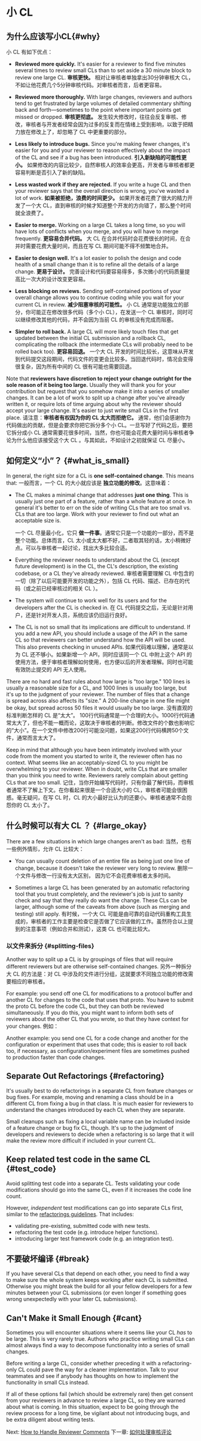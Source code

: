 # 小 CL



## 为什么应该写小CL{#why}

小 CL 有如下优点：

-   **Reviewed more quickly.** It's easier for a reviewer to find five minutes
    several times to review small CLs than to set aside a 30 minute block to
    review one large CL. **审核更快。**  相对让审核者单独拿出30分钟审核大 CL，不如让他花费几个5分钟审核代码。对审核者而言，后者更容易。
-   **Reviewed more thoroughly.** With large changes, reviewers and authors tend
    to get frustrated by large volumes of detailed commentary shifting back and
    forth—sometimes to the point where important points get missed or dropped.
    **审核更彻底。** 发生较大修改时，往往会反复审核、修改，审核者与开发者经常会因为过多的反复而在情绪上受到影响，以致于把精力放在修改上了，却忽略了 CL 中更重要的部分。    
-   **Less likely to introduce bugs.** Since you're making fewer changes, it's
    easier for you and your reviewer to reason effectively about the impact of
    the CL and see if a bug has been introduced.
    **引入新缺陷的可能性更小。** 如果修改的内容比较少，自然审核人的效率会更高，开发者与审核者都更容易判断是否引入了新的缺陷。
    
-   **Less wasted work if they are rejected.** If you write a huge CL and then
    your reviewer says that the overall direction is wrong, you've wasted a lot
    of work.
    **如果被拒绝，浪费的时间更少。** 如果开发者花费了很大的精力开发了一个大 CL，直到审核的时候才知道整个开发的方向错了，那么整个时间就全浪费了。
    
-   **Easier to merge.** Working on a large CL takes a long time, so you will
    have lots of conflicts when you merge, and you will have to merge
    frequently.
    **更容易合并代码。** 大 CL 在合并代码时会花费很长的时间，在合并时需要花费大量时间，而且在写 CL 期间可能不得不频繁地合并。
    
-   **Easier to design well.** It's a lot easier to polish the design and code
    health of a small change than it is to refine all the details of a large
    change.
    **更易于设计。** 完善设计和代码要容易得多，多次微小的代码质量提高比一次大的设计改变更容易。
    
-   **Less blocking on reviews.** Sending self-contained portions of your
    overall change allows you to continue coding while you wait for your current
    CL in review.
    **减少阻塞审核的可能性。** 小 CL 通常是功能独立的部分，你可能正在修改很多代码（多个小 CL），在发送一个 CL 审核时，同时可以继续修改其他的代码，并不会因为当前 CL 的审核没有完成而阻塞。
    
-   **Simpler to roll back.** A large CL will more likely touch files that get
    updated between the initial CL submission and a rollback CL, complicating
    the rollback (the intermediate CLs will probably need to be rolled back
    too).
    **更容易回退。** 一个大 CL 开发的时间比较长，这意味从开发到代码提交这段期间，代码文件的变更会比较多。当回退代码时，情况会变得很复杂，因为所有中间的 CL 很有可能也需要回退。

Note that **reviewers have discretion to reject your change outright for the
sole reason of it being too large.** Usually they will thank you for your
contribution but request that you somehow make it into a series of smaller
changes. It can be a lot of work to split up a change after you've already
written it, or require lots of time arguing about why the reviewer should accept
your large change. It's easier to just write small CLs in the first place.
请注意：**审核者有权因为你的 CL 太大而拒绝它。** 通常，他们会感谢你为代码做出的贡献，但是会要求你把它拆分多个小 CL。一旦写好了代码之后，要把它拆分成小 CL 通常需要花很多时间，当然，你也可能会花费大量时间与审核者争论为什么他应该接受这个大 CL 。与其如此，不如设计之初就保证 CL 尽量小。

## 如何定义“小”？ {#what_is_small}

In general, the right size for a CL is **one self-contained change**. This means
that:
一般而言，一个 CL 的大小就应该是 **独立功能的修改**。这意味着：

-   The CL makes a minimal change that addresses **just one thing**. This is
    usually just one part of a feature, rather than a whole feature at once. In
    general it's better to err on the side of writing CLs that are too small vs.
    CLs that are too large. Work with your reviewer to find out what an
    acceptable size is.
    
    一个 CL 尽量最小化，它只 **做一件事**。通常它只是一个功能的一部分，而不是整个功能。总体而言，CL 太小或太大都不好，二者取其轻的话，太小稍微好点。可以与审核者一起讨论，找出大多比较合适。
    
-   Everything the reviewer needs to understand about the CL (except future
    development) is in the CL, the CL's description, the existing codebase, or a
    CL they've already reviewed.
    审核者需要理解 CL 中包含的一切（除了以后可能要开发的功能之外），包括 CL 代码、描述、已存在的代码（或之前已经审核过的相关 CL ）。
    
-   The system will continue to work well for its users and for the developers
    after the CL is checked in.
    在 CL 代码提交之后，无论是针对用户，还是针对开发人员，系统应该仍旧运行良好。
    
-   The CL is not so small that its implications are difficult to understand. If
    you add a new API, you should include a usage of the API in the same CL so
    that reviewers can better understand how the API will be used. This also
    prevents checking in unused APIs.
    如果代码难以理解，通常是以为 CL 还不够小。如果新增一个 API，同时应该同一个 CL 中附上这个 API 的使用方法，便于审核者理解如何使用，也方便以后的开发者理解。同时也可能有效防止提交的 API 无人使用。

There are no hard and fast rules about how large is "too large." 100 lines is
usually a reasonable size for a CL, and 1000 lines is usually too large, but
it's up to the judgment of your reviewer. The number of files that a change is
spread across also affects its "size." A 200-line change in one file might be
okay, but spread across 50 files it would usually be too large.
没有直观的标准判断怎样的 CL 是“太大”。 100行代码通常是一个合理的大小。1000行代码通常太大了，但也不能一概而论，这取决于审核者的判断。修改文件的个数也影响它的“大小”。在一个文件中修改200行可能没问题，如果这200行代码横跨50个文件，通常而言太大了。

Keep in mind that although you have been intimately involved with your code from
the moment you started to write it, the reviewer often has no context. What
seems like an acceptably-sized CL to you might be overwhelming to your reviewer.
When in doubt, write CLs that are smaller than you think you need to write.
Reviewers rarely complain about getting CLs that are too small.
记住，当你开始编写代码时，只有你最了解代码，而审核者通常不了解上下文。在你看起来很是一个合适大小的 CL，审核者可能会很困惑。毫无疑问，在写 CL 时，CL 的大小最好比认为的还要小。审核者通常不会抱怨你的 CL 太小了。

## 什么时候可以有大 CL ？ {#large_okay}

There are a few situations in which large changes aren't as bad:
当然，也有一些例外情形，允许 CL 比较大：
-   You can usually count deletion of an entire file as being just one line of
    change, because it doesn't take the reviewer very long to review.
    删除一个文件与修改一行没有太大区别， 因为它不会花费审核者太多时间。
    
-   Sometimes a large CL has been generated by an automatic refactoring tool
    that you trust completely, and the reviewer's job is just to sanity check
    and say that they really do want the change. These CLs can be larger,
    although some of the caveats from above (such as merging and testing) still
    apply.
    有时候，一个大 CL 可能是由可靠的自动代码重构工具生成的，审核者的工作主要是检查它是否做了它应该做的工作。虽然符合以上提到的注意事项（例如合并和测试），这类 CL 也可能比较大。

### 以文件来拆分 {#splitting-files}

Another way to split up a CL is by groupings of files that will require
different reviewers but are otherwise self-contained changes.
另外一种拆分大 CL 的方法是：对 CL 中涉及的文件进行分组，这就要求不同独立功能的修改需要相应的审核者。

For example: you send off one CL for modifications to a protocol buffer and
another CL for changes to the code that uses that proto. You have to submit the
proto CL before the code CL, but they can both be reviewed simultaneously. If
you do this, you might want to inform both sets of reviewers about the other CL
that you wrote, so that they have context for your changes.
例如：

Another example: you send one CL for a code change and another for the
configuration or experiment that uses that code; this is easier to roll back
too, if necessary, as configuration/experiment files are sometimes pushed to
production faster than code changes.

## Separate Out Refactorings {#refactoring}

It's usually best to do refactorings in a separate CL from feature changes or
bug fixes. For example, moving and renaming a class should be in a different CL
from fixing a bug in that class. It is much easier for reviewers to understand
the changes introduced by each CL when they are separate.

Small cleanups such as fixing a local variable name can be included inside of a
feature change or bug fix CL, though. It's up to the judgment of developers and
reviewers to decide when a refactoring is so large that it will make the review
more difficult if included in your current CL.

## Keep related test code in the same CL {#test_code}

Avoid splitting test code into a separate CL. Tests validating your code
modifications should go into the same CL, even if it increases the code line
count.

However, <i>independent</i> test modifications can go into separate CLs first,
similar to the [refactorings guidelines](#refactoring). That includes:

*   validating pre-existing, submitted code with new tests.
*   refactoring the test code (e.g. introduce helper functions).
*   introducing larger test framework code (e.g. an integration test).

## 不要破坏编译 {#break}

If you have several CLs that depend on each other, you need to find a way to
make sure the whole system keeps working after each CL is submitted. Otherwise
you might break the build for all your fellow developers for a few minutes
between your CL submissions (or even longer if something goes wrong unexpectedly
with your later CL submissions).

## Can't Make it Small Enough {#cant}

Sometimes you will encounter situations where it seems like your CL *has* to be
large. This is very rarely true. Authors who practice writing small CLs can
almost always find a way to decompose functionality into a series of small
changes.

Before writing a large CL, consider whether preceding it with a refactoring-only
CL could pave the way for a cleaner implementation. Talk to your teammates and
see if anybody has thoughts on how to implement the functionality in small CLs
instead.

If all of these options fail (which should be extremely rare) then get consent
from your reviewers in advance to review a large CL, so they are warned about
what is coming. In this situation, expect to be going through the review process
for a long time, be vigilant about not introducing bugs, and be extra diligent
about writing tests.

Next: [How to Handle Reviewer Comments](handling-comments.md)
下一章: [如何处理审核评论](handling-comments.md)
